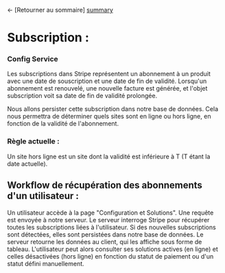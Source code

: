 ← [Retourner au sommaire] [summary]

# Subscription : 
### Config Service

Les subscriptions dans Stripe représentent un abonnement à un produit avec une date de souscription et une date de fin de validité. Lorsqu'un abonnement est renouvelé, une nouvelle facture est générée, et l'objet subscription voit sa date de fin de validité prolongée.

Nous allons persister cette subscription dans notre base de données. Cela nous permettra de déterminer quels sites sont en ligne ou hors ligne, en fonction de la validité de l'abonnement.

### Règle actuelle :
Un site hors ligne est un site dont la validité est inférieure à T (T étant la date actuelle).

## Workflow de récupération des abonnements d'un utilisateur :
Un utilisateur accède à la page "Configuration et Solutions".
Une requête est envoyée à notre serveur.
Le serveur interroge Stripe pour récupérer toutes les subscriptions liées à l'utilisateur.
Si des nouvelles subscriptions sont détectées, elles sont persistées dans notre base de données.
Le serveur retourne les données au client, qui les affiche sous forme de tableau.
L'utilisateur peut alors consulter ses solutions actives (en ligne) et celles désactivées (hors ligne) en fonction du statut de paiement ou d'un statut défini manuellement.


[summary]: ../../README.md
